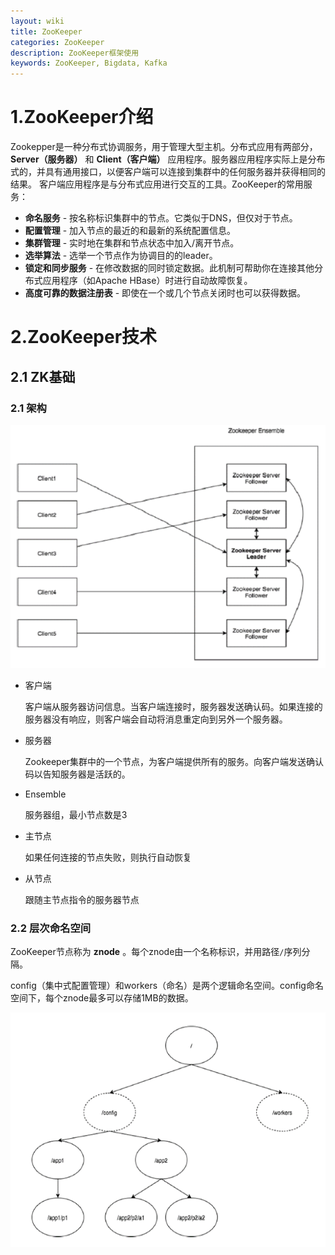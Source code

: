 ```yaml
---
layout: wiki
title: ZooKeeper
categories: ZooKeeper
description: ZooKeeper框架使用
keywords: ZooKeeper, Bigdata, Kafka
---
```


# 1.ZooKeeper介绍

Zookepper是一种分布式协调服务，用于管理大型主机。分布式应用有两部分， **Server（服务器）** 和 **Client（客户端）** 应用程序。服务器应用程序实际上是分布式的，并具有通用接口，以便客户端可以连接到集群中的任何服务器并获得相同的结果。 客户端应用程序是与分布式应用进行交互的工具。ZooKeeper的常用服务：

- **命名服务** - 按名称标识集群中的节点。它类似于DNS，但仅对于节点。
- **配置管理** - 加入节点的最近的和最新的系统配置信息。
- **集群管理** - 实时地在集群和节点状态中加入/离开节点。
- **选举算法** - 选举一个节点作为协调目的的leader。
- **锁定和同步服务** - 在修改数据的同时锁定数据。此机制可帮助你在连接其他分布式应用程序（如Apache HBase）时进行自动故障恢复。
- **高度可靠的数据注册表** - 即使在一个或几个节点关闭时也可以获得数据。

# 2.ZooKeeper技术

## 2.1 ZK基础

### 2.1 架构

<img src="/images/wiki/ZooKeeper/Client-Server-Arch.jpg" width="600" alt="ZooKeeper的客户端-服务器架构" />

* 客户端

  客户端从服务器访问信息。当客户端连接时，服务器发送确认码。如果连接的服务器没有响应，则客户端会自动将消息重定向到另外一个服务器。

* 服务器

  Zookeeper集群中的一个节点，为客户端提供所有的服务。向客户端发送确认码以告知服务器是活跃的。

* Ensemble

  服务器组，最小节点数是3

* 主节点

  如果任何连接的节点失败，则执行自动恢复

* 从节点

  跟随主节点指令的服务器节点

### 2.2 层次命名空间

ZooKeeper节点称为 **znode** 。每个znode由一个名称标识，并用路径`/`序列分隔。

config（集中式配置管理）和workers（命名）是两个逻辑命名空间。config命名空间下，每个znode最多可以存储1MB的数据。

<img src="/images/wiki/ZooKeeper/namespace.jpg" width="600" alt="ZooKeeper的命名空间" />

